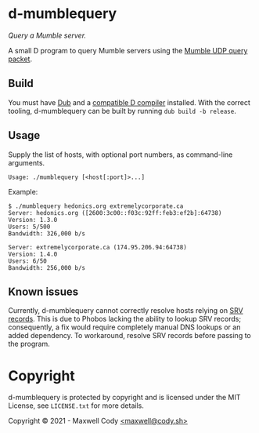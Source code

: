 # d-mumblequery

*Query a Mumble server.*

A small D program to query Mumble servers using the
[Mumble UDP query packet](https://wiki.mumble.info/wiki/Protocol#UDP_Ping_packet).

## Build

You must have [Dub](https://dub.pm/) and a [compatible D compiler](https://dlang.org/download.html) installed. With the correct
tooling, d-mumblequery can be built by running `dub build -b release`.

## Usage

Supply the list of hosts, with optional port numbers, as command-line arguments.

```
Usage: ./mumblequery [<host[:port]>...]
```

Example:

```
$ ./mumblequery hedonics.org extremelycorporate.ca
Server: hedonics.org ([2600:3c00::f03c:92ff:feb3:ef2b]:64738)
Version: 1.3.0
Users: 5/500
Bandwidth: 326,000 b/s

Server: extremelycorporate.ca (174.95.206.94:64738)
Version: 1.4.0
Users: 6/50
Bandwidth: 256,000 b/s

```

## Known issues

Currently, d-mumblequery cannot correctly resolve hosts relying on [SRV records](https://wiki.mumble.info/wiki/SRV_Record). This is
due to Phobos lacking the ability to lookup SRV records; consequently, a fix would require completely manual DNS lookups or an
added dependency. To workaround, resolve SRV records before passing to the program.

# Copyright

d-mumblequery is protected by copyright and is licensed under the MIT License, see `LICENSE.txt` for more details.

Copyright &copy; 2021 - Maxwell Cody [<maxwell&commat;cody&period;sh>](mailto:maxwell&commat;cody&period;sh)
